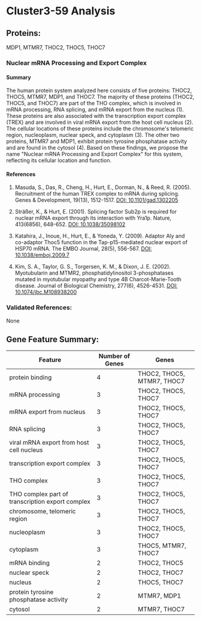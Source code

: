 # Cluster3-59 Analysis

## Proteins: 

MDP1, MTMR7, THOC2, THOC5, THOC7

### Nuclear mRNA Processing and Export Complex

#### Summary

The human protein system analyzed here consists of five proteins: THOC2, THOC5, MTMR7, MDP1, and THOC7. The majority of these proteins (THOC2, THOC5, and THOC7) are part of the THO complex, which is involved in mRNA processing, RNA splicing, and mRNA export from the nucleus (1). These proteins are also associated with the transcription export complex (TREX) and are involved in viral mRNA export from the host cell nucleus (2). The cellular locations of these proteins include the chromosome's telomeric region, nucleoplasm, nuclear speck, and cytoplasm (3). The other two proteins, MTMR7 and MDP1, exhibit protein tyrosine phosphatase activity and are found in the cytosol (4). Based on these findings, we propose the name "Nuclear mRNA Processing and Export Complex" for this system, reflecting its cellular location and function.

#### References

1. Masuda, S., Das, R., Cheng, H., Hurt, E., Dorman, N., & Reed, R. (2005). Recruitment of the human TREX complex to mRNA during splicing. Genes & Development, 19(13), 1512-1517. [DOI: 10.1101/gad.1302205](https://doi.org/10.1101/gad.1302205)

2. Sträßer, K., & Hurt, E. (2001). Splicing factor Sub2p is required for nuclear mRNA export through its interaction with Yra1p. Nature, 413(6856), 648-652. [DOI: 10.1038/35098102](https://doi.org/10.1038/35098102)

3. Katahira, J., Inoue, H., Hurt, E., & Yoneda, Y. (2009). Adaptor Aly and co-adaptor Thoc5 function in the Tap-p15-mediated nuclear export of HSP70 mRNA. The EMBO Journal, 28(5), 556-567. [DOI: 10.1038/emboj.2009.7](https://doi.org/10.1038/emboj.2009.7)

4. Kim, S. A., Taylor, G. S., Torgersen, K. M., & Dixon, J. E. (2002). Myotubularin and MTMR2, phosphatidylinositol 3-phosphatases mutated in myotubular myopathy and type 4B Charcot-Marie-Tooth disease. Journal of Biological Chemistry, 277(6), 4526-4531. [DOI: 10.1074/jbc.M108938200](https://doi.org/10.1074/jbc.M108938200)

### Validated References: 

None





## Gene Feature Summary: 

| Feature | Number of Genes | Genes |
| --- | --- | --- |
| protein binding | 4 | THOC2, THOC5, MTMR7, THOC7 |
| mRNA processing | 3 | THOC2, THOC5, THOC7 |
| mRNA export from nucleus | 3 | THOC2, THOC5, THOC7 |
| RNA splicing | 3 | THOC2, THOC5, THOC7 |
| viral mRNA export from host cell nucleus | 3 | THOC2, THOC5, THOC7 |
| transcription export complex | 3 | THOC2, THOC5, THOC7 |
| THO complex | 3 | THOC2, THOC5, THOC7 |
| THO complex part of transcription export complex | 3 | THOC2, THOC5, THOC7 |
| chromosome, telomeric region | 3 | THOC2, THOC5, THOC7 |
| nucleoplasm | 3 | THOC2, THOC5, THOC7 |
| cytoplasm | 3 | THOC5, MTMR7, THOC7 |
| mRNA binding | 2 | THOC2, THOC5 |
| nuclear speck | 2 | THOC2, THOC7 |
| nucleus | 2 | THOC5, THOC7 |
| protein tyrosine phosphatase activity | 2 | MTMR7, MDP1 |
| cytosol | 2 | MTMR7, THOC7 |

